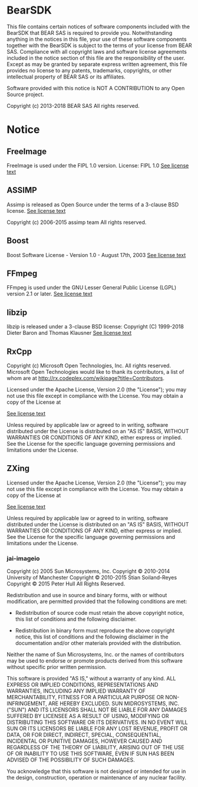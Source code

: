 BearSDK
=============================================================

This file contains certain notices of software components
included with the BearSDK that BEAR SAS is required to provide you.
Notwithstanding anything in the notices in this file, your use of these 
software components together with the BearSDK is subject 
to the terms of your license from BEAR SAS. Compliance with 
all copyright laws and software license agreements included 
in the notice section of this file are the responsibility of the user. 
Except as may be granted by separate express written agreement, 
this file provides no license to any patents, trademarks, copyrights, 
or other intellectual property of BEAR SAS or its affiliates.

Software provided with this notice is NOT A CONTRIBUTION to any Open Source project.

Copyright (c) 2013-2018 BEAR SAS
All rights reserved.

# Notice

## FreeImage

FreeImage is used under the FIPL 1.0 version.
License: FIPL 1.0 [See license text](http://freeimage.sourceforge.net/freeimage-license.txt)

## ASSIMP

Assimp is released as Open Source under the terms of a 3-clause BSD license.
[See license text](http://assimp.sourceforge.net/main_license.html)

Copyright (c) 2006-2015 assimp team
All rights reserved.

## Boost

Boost Software License - Version 1.0 - August 17th, 2003
[See license text](https://www.boost.org/LICENSE_1_0.txt)

## FFmpeg

FFmpeg is used under the GNU Lesser General Public License (LGPL) version 2.1 or later. 
[See license text](http://www.gnu.org/licenses/old-licenses/gpl-2.0.html)

## libzip

libzip is released under a 3-clause BSD license:
Copyright (C) 1999-2018 Dieter Baron and Thomas Klausner
[See license text](https://libzip.org/license/)

## RxCpp

Copyright (c) Microsoft Open Technologies, Inc.  All rights reserved.
Microsoft Open Technologies would like to thank its contributors, a list
of whom are at http://rx.codeplex.com/wikipage?title=Contributors.

Licensed under the Apache License, Version 2.0 (the "License"); you
may not use this file except in compliance with the License. You may
obtain a copy of the License at

[See license text](http://www.apache.org/licenses/LICENSE-2.0)

Unless required by applicable law or agreed to in writing, software
distributed under the License is distributed on an "AS IS" BASIS,
WITHOUT WARRANTIES OR CONDITIONS OF ANY KIND, either express or
implied. See the License for the specific language governing permissions
and limitations under the License.

## ZXing

Licensed under the Apache License, Version 2.0 (the "License");
you may not use this file except in compliance with the License.
You may obtain a copy of the License at

[See license text](http://www.apache.org/licenses/LICENSE-2.0)

Unless required by applicable law or agreed to in writing, software
distributed under the License is distributed on an "AS IS" BASIS,
WITHOUT WARRANTIES OR CONDITIONS OF ANY KIND, either express or implied.
See the License for the specific language governing permissions and
limitations under the License.

### jai-imageio

Copyright (c) 2005 Sun Microsystems, Inc.
Copyright © 2010-2014 University of Manchester
Copyright © 2010-2015 Stian Soiland-Reyes
Copyright © 2015 Peter Hull
All Rights Reserved.

Redistribution and use in source and binary forms, with or without
modification, are permitted provided that the following conditions
are met:

- Redistribution of source code must retain the above copyright
notice, this list of conditions and the following disclaimer.

- Redistribution in binary form must reproduce the above copyright
notice, this list of conditions and the following disclaimer in
the documentation and/or other materials provided with the
distribution.

Neither the name of Sun Microsystems, Inc. or the names of
contributors may be used to endorse or promote products derived
from this software without specific prior written permission.

This software is provided "AS IS," without a warranty of any
kind. ALL EXPRESS OR IMPLIED CONDITIONS, REPRESENTATIONS AND
WARRANTIES, INCLUDING ANY IMPLIED WARRANTY OF MERCHANTABILITY,
FITNESS FOR A PARTICULAR PURPOSE OR NON-INFRINGEMENT, ARE HEREBY
EXCLUDED. SUN MIDROSYSTEMS, INC. ("SUN") AND ITS LICENSORS SHALL
NOT BE LIABLE FOR ANY DAMAGES SUFFERED BY LICENSEE AS A RESULT OF
USING, MODIFYING OR DISTRIBUTING THIS SOFTWARE OR ITS
DERIVATIVES. IN NO EVENT WILL SUN OR ITS LICENSORS BE LIABLE FOR
ANY LOST REVENUE, PROFIT OR DATA, OR FOR DIRECT, INDIRECT, SPECIAL,
CONSEQUENTIAL, INCIDENTAL OR PUNITIVE DAMAGES, HOWEVER CAUSED AND
REGARDLESS OF THE THEORY OF LIABILITY, ARISING OUT OF THE USE OF OR
INABILITY TO USE THIS SOFTWARE, EVEN IF SUN HAS BEEN ADVISED OF THE
POSSIBILITY OF SUCH DAMAGES.

You acknowledge that this software is not designed or intended for
use in the design, construction, operation or maintenance of any
nuclear facility.
